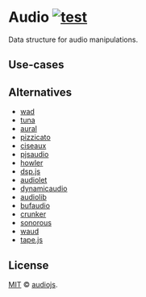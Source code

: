 # Audio [![test](https://github.com/audiojs/audio/actions/workflows/test.yml/badge.svg)](https://github.com/audiojs/audio/actions/workflows/test.yml)

Data structure for audio manipulations.

<!--
ideas:
	- docs
	- playground: editing based on settings-panel (demo)
	- gallery:
		- spectrum vis
		- waveform vis
		- demoscene vis
		- benchmark
		- recorder app w/ choo
		- text waveform
		- player component
	- downloads
	- size
	- image (just teaser/logo)
-->

<!--
## Usage

[![npm install audio](https://nodei.co/npm/audio.png?mini=true)](https://npmjs.org/package/audio/)

```js
const Audio = require('audio')
```
-->

## Use-cases

<!--
ideas:
- image
  file → waveform → processed waveform → file
- try yourself - requirebin demo with file opener and processing

mvp:

- stats: averages, variance
- push data
- delete data (splice?)
- insert data (splice?)
- remove Buffer, process from exports

-->

<!--
### Load `./sample.mp3`, trim, normalize, fade in, fade out, save:

```js
let audio = await new Audio('./sample.mp3')

audio
	.trim()						// remove silent head/tail
	.normalize()				// make sure max amplitude is at 1
	.fade(.5)					// fade in 0.5s at the beginning
	.fade(-3)					// fade out 3s at the end
	.save('sample-edited.wav')	// save as file
```


### Record 4s of mic input.

```js
navigator.getUserMedia({audio: true}, stream =>
	let audio = await new Audio(stream)
	audio.save('my-record.wav')
)
```

### Record and download 2 seconds of web-audio experiment

```js
//create web-audio experiment
let ctx = new AudioContext()
let osc = ctx.createOscillator()
osc.type = 'sawtooth'
osc.frequency.value = 440
osc.start()
osc.connect(ctx.destination)

//record 2 seconds of web-audio experiment
let audio = await Audio.record(osc, 2)
audio.save('experiment.wav')
osc.stop()
```

### Download AudioBuffer returned from offline context

```js
//setup offline context
let offlineCtx = new OfflineAudioContext(2, 44100*40, 44100)
audioNode.connect(offlineCtx)

//process result of offline context
offlineCtx.startRendering().then((audioBuffer) => {
	Audio(audioBuffer).save()
})
```


### Montage audio

```js
let audio = await Audio('./record.mp3')

// repeat slowed down fragment
audio.write(audio.slice(2.1, 1).scale(.9), 3.1)

// delete fragment, fade out starting from 0.3s for the duration of 2.1s
audio.remove(2.4, 2.6).fade(.3, 2.1)

// insert other fragment not overwriting the existing data
audio.insert(await Audio('./other-record.mp3'))

audio.save('edited-record', 'wav')
```

### Render waveform of HTML5 `<audio>`

```js
import Waveform from '@a-vis/waveform'

//create waveform renderer
let waveform = Waveform();

//get audio element
let audio = <audio src="./chopin.mp3"/>

//create audio holder
audio.on('load', (err, audio) => {
	let buf = audio.read(4096).getChannelData(0)

	//put left channel data to waveform renderer
	waveform.push(data).render()
})
```

### Process audio with _audio-*_ modules

```js
const Biquad = require('audio-biquad')

let lpf = new Biquad({frequency: 2000, type: 'lowpass'})
let audio = Audio(10).noise().process(lpf)
```

	Data handle - subaudio, for sprites etc

	Load intro, append 1s pause, start recording. Once ended, save as file.

Audio(['./intro.mp3', 1, MediaStream]).once('ready', (err, audio) => audio.save(Date() + '-recording.mp3'))


## [API](https://github.com/audiojs/audio/blob/master/api.md)

**1. [Core](#creation)**

* [new Audio(src?, opts?)]()
* [Audio.from(a, b?, c?, ..., opts?)]()
* [Audio.load(url, opts?, cb?)]()
* [Audio.decode(buf, opts?, cb?)]()
* [audio.buffer]()
* [audio.channels]()
* [audio.duration]()
* [audio.length]()
* [audio.sampleRate]()
* [audio.time(offset)]()
* [audio.offset(time)]()
* [Audio.gain(db)]()
* [Audio.db(gain)]()
* [Audio.isAudio(a)]()
* [Audio.isEqual(a, b, ...c)]()
* [audio.serialize(format)]()
* [audio.save(filename, opts?)]()
* [Audio.record(stream, opts?)]()
* [audio.stream(dst, opts?, onend?)]()
* [audio.clone()]()

**2. [Manipulations](#manipulations)**

* [audio.read(dst?, t?, dur?, opts?)]()
* [audio.write(src|val, t?, dur?, opts?)]()
* [audio.insert(data, t?, dur?, opts?)]()
* [audio.slice(t?, dur?, opts?)]()
* [audio.remove(t?, dur?, opts?)]()
* [audio.pad(dur, opts?)]()
* [audio.shift(amt, t?, opts?)]()
* [audio.trim(opts?)]()
* [audio.repeat(times, t?, dur?, opts?)]()
* [audio.reverse(t?, dur?, opts?)]()
* [audio.invert(t?, dur?, opts?)]()
* [audio.gain(db, t?, dur?, opts?)]()
* [audio.fade(t?, dur, opts?)]()
* [audio.normalize(t?, dur?, opts?)]()
* [audio.pan(amt, t?, dur?, opts?)]()
* [audio.mix(audio, t?, dur?, opts?)]()
* [audio.scale(amt, t?, opts?)]()
* [audio.map(fn, opts?)]()

**3. [Metrics](#metrics)**

* [audio.statistics(t?, dur?, opts?)]()
* [audio.bounds(t?, dur?, opts?)]()
* [audio.spectrum(t?, dur, opts?)]()
* [audio.cepstrum(t?, dur)]()
* [audio.loudness(t?, dur)]()
* [audio.memory(t?, dur, opts?)]()

**4. [Playback](#playback)**

* [audio.play(t?, dur?, opts?)]()
* [audio.pause()]()
* [audio.muted]()
* [audio.loop]()
* [audio.rate]()
* [audio.volume]()
* [audio.paused]() <kbd>readonly</kbd>
* [audio.currentTime]()


## See Also

* [audiojs](https://github.com/audiojs) − open-source audio components for javascript
* [web-audio-api](https://github.com/audiojs/web-audio-api) − web-audio-api implementation for nodejs

## Related
-->


## Alternatives

* [wad](https://github.com/rserota/wad)
* [tuna](https://github.com/Theodeus/tuna)
* [aural](https://github.com/mjanssen/aural)
* [pizzicato](https://github.com/alemangui/pizzicato)
* [ciseaux](https://github.com/mohayonao/ciseaux)
* [pjsaudio](https://github.com/corbanbrook/pjsaudio)
* [howler](https://github.com/goldfire/howler.js)
* [dsp.js](https://github.com/corbanbrook/dsp.js)
* [audiolet](https://github.com/oampo/Audiolet)
* [dynamicaudio](https://github.com/bfirsh/dynamicaudio.js)
* [audiolib](https://github.com/jussi-kalliokoski/audiolib.js)
* [bufaudio](https://github.com/eipark/buffaudio)
* [crunker](https://github.com/jackedgson/crunker)
* [sonorous](https://github.com/EkoLabs/sonorous)
* [waud](https://github.com/waud/waud)
* [tape.js](https://github.com/alien35/tape.js)

<!--
## Credits

Acknowledgement to contributors:

* [Dmitry Yv](https://github.com/dy) for redesign and take on main implementation.
* [Jamen Marz](https://github.com/jamen) for initiative and help with making decisions.
* [Daniel Gómez Blasco](https://github.com/danigb/) for patience and work on [audio-loader](https://github.com/audiojs/audio-loader).
* [Michael Williams](https://github.com/ahdinosaur) for audio stream insights.
 -->

## License

[MIT](LICENSE) &copy; <a href="https://github.com/audiojs">audiojs</a>.
